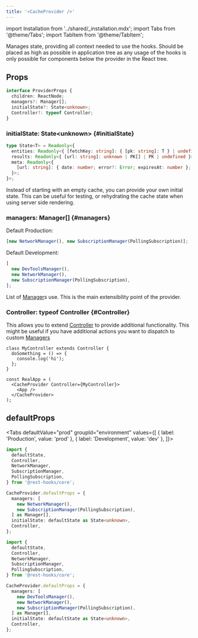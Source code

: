 ```yaml
---
title: '<CacheProvider />'
---
```

<head>
  <title>CacheProvider - Normalized async data management in React</title>
</head>

import Installation from '../shared/\_installation.mdx';
import Tabs from '@theme/Tabs';
import TabItem from '@theme/TabItem';

Manages state, providing all context needed to use the hooks. Should be placed as high as possible
in application tree as any usage of the hooks is only possible for components below the provider
in the React tree.

<Installation />

## Props

```typescript
interface ProviderProps {
  children: ReactNode;
  managers?: Manager[];
  initialState?: State<unknown>;
  Controller?: typeof Controller;
}
```

### initialState: State<unknown\> {#initialState}

```typescript
type State<T> = Readonly<{
  entities: Readonly<{ [fetchKey: string]: { [pk: string]: T } | undefined }>;
  results: Readonly<{ [url: string]: unknown | PK[] | PK | undefined }>;
  meta: Readonly<{
    [url: string]: { date: number; error?: Error; expiresAt: number };
  }>;
}>;
```

Instead of starting with an empty cache, you can provide your own initial state. This can
be useful for testing, or rehydrating the cache state when using server side rendering.

### managers: Manager[] {#managers}

Default Production:

```typescript
[new NetworkManager(), new SubscriptionManager(PollingSubscription)];
```

Default Development:

```typescript
[
  new DevToolsManager(),
  new NetworkManager(),
  new SubscriptionManager(PollingSubscription),
];
```

List of [Manager](./Manager.md#provided-managers)s use. This is the main extensibility point of the provider.

### Controller: typeof Controller {#Controller}

This allows you to extend [Controller](./Controller.md) to provide additional functionality.
This might be useful if you have additional actions you want to dispatch to custom [Managers](./Manager.md)

```tsx
class MyController extends Controller {
  doSomething = () => {
    console.log('hi');
  };
}

const RealApp = (
  <CacheProvider Controller={MyController}>
    <App />
  </CacheProvider>
);
```

## defaultProps

<Tabs
defaultValue="prod"
groupId="environment"
values={[
{ label: 'Production', value: 'prod' },
{ label: 'Development', value: 'dev' },
]}>
<TabItem value="prod">

```ts
import {
  defaultState,
  Controller,
  NetworkManager,
  SubscriptionManager,
  PollingSubscription,
} from '@rest-hooks/core';

CacheProvider.defaultProps = {
  managers: [
    new NetworkManager(),
    new SubscriptionManager(PollingSubscription),
  ] as Manager[],
  initialState: defaultState as State<unknown>,
  Controller,
};
```

</TabItem>
<TabItem value="dev">

```ts
import {
  defaultState,
  Controller,
  NetworkManager,
  SubscriptionManager,
  PollingSubscription,
} from '@rest-hooks/core';

CacheProvider.defaultProps = {
  managers: [
    new DevToolsManager(),
    new NetworkManager(),
    new SubscriptionManager(PollingSubscription),
  ] as Manager[],
  initialState: defaultState as State<unknown>,
  Controller,
};
```

</TabItem>
</Tabs>
